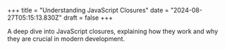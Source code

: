+++
title = "Understanding JavaScript Closures"
date = "2024-08-27T05:15:13.830Z"
draft = false
+++

  A deep dive into JavaScript closures, explaining how they work and why they are crucial in modern development.
        